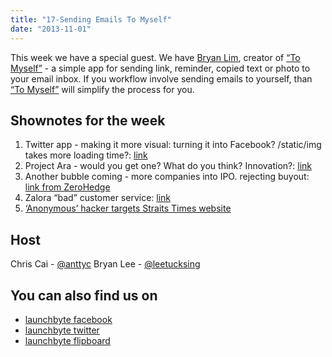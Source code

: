 ```yaml
---
title: "17-Sending Emails To Myself"
date: "2013-11-01"
---
```


This week we have a special guest. We have [Bryan Lim](https://twitter.com/ytbryan), creator of [“To Myself”](https://itunes.apple.com/us/app/to-myself/id689773509?mt=8) - a simple app for sending link, reminder, copied text or photo to your email inbox. If you workflow involve sending emails to yourself, than [“To Myself”](https://itunes.apple.com/us/app/to-myself/id689773509?mt=8) will simplify the process for you.

## Shownotes for the week

1. Twitter app - making it more visual: turning it into Facebook? /static/img takes more loading time?: [link](http://mobile.theverge.com/2013/10/29/4848184/twitter-timeline-becomes-more-visual-with-previews-of-/static/img-and-vines)
2. Project Ara - would you get one? What do you think? Innovation?: [link](http://www.engadget.com/2013/10/29/motorola-project-ara-modular-smartphone/)
3. Another bubble coming - more companies into IPO. rejecting buyout: [link from ZeroHedge](http://www.zerohedge.com/news/2013-10-29/second-dot-com-bubble-raging-time-different)
4. Zalora “bad” customer service: [link](http://e27.co/2013/10/30/68-days-later-still-no-refund-from-zalora-singapore/)
5. [‘Anonymous’ hacker targets Straits Times website](http://www.todayonline.com/singapore/anonymous-hacker-targets-straits-times-website)

## Host

Chris Cai - [@anttyc](https://twitter.com/AnttyC) Bryan Lee - [@leetucksing](https://twitter.com/leetucksing)

## You can also find us on

- [launchbyte facebook](https://www.facebook.com/Launchbyte)
- [launchbyte twitter](https://twitter.com/LaunchByte)
- [launchbyte flipboard](https://flipboard.com/section/launchbyte-bIWT8H)
